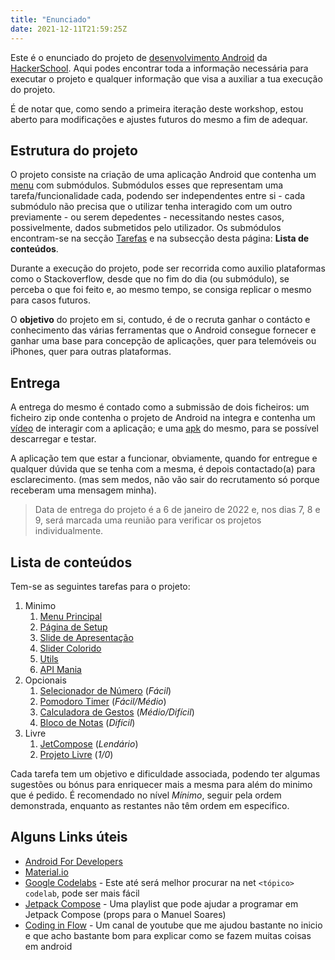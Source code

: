 ```yaml
---
title: "Enunciado"
date: 2021-12-11T21:59:25Z
---
```


<!-- ![android_logo](https://upload.wikimedia.org/wikipedia/commons/thumb/3/3e/Android_logo_2019.png/479px-Android_logo_2019.png) -->

Este é o enunciado do projeto de [desenvolvimento Android](https://drive.google.com/drive/folders/1CCDfb7o79b6eR-xim18rZ4XgxLRkmvN8?usp=sharing) da [HackerSchool](http://hackerschool.io).
Aqui podes encontrar toda a informação necessária para executar o projeto e qualquer informação que visa a auxiliar a tua execução do projeto.

É de notar que, como sendo a primeira iteração deste workshop, estou aberto para modificações e ajustes futuros do mesmo a fim de adequar. 

## Estrutura do projeto

O projeto consiste na criação de uma aplicação Android que contenha um [menu](../../tasks/menu) com submódulos.
Submódulos esses que representam uma tarefa/funcionalidade cada, podendo ser independentes entre si - cada submódulo não precisa que o utilizar tenha interagido com um outro previamente - ou serem depedentes - necessitando nestes casos, possivelmente, dados submetidos pelo utilizador.
Os submódulos encontram-se na secção [Tarefas](../../tasks/main) e na subsecção desta página: **Lista de conteúdos**.

Durante a execução do projeto, pode ser recorrida como auxilio plataformas como o Stackoverflow, desde que no fim do dia (ou submódulo), se perceba o que foi feito e, ao mesmo tempo, se consiga replicar o mesmo para casos futuros.

O **objetivo** do projeto em si, contudo, é de o recruta ganhar o contácto e conhecimento das várias ferramentas que o Android consegue fornecer e ganhar uma base para concepção de aplicações, quer para telemóveis ou iPhones, quer para outras plataformas.

## Entrega

A entrega do mesmo é contado como a submissão de dois ficheiros: um ficheiro zip onde contenha o projeto de Android na integra e contenha um [vídeo](../../code/videos) de interagir com a aplicação; e uma [apk](../../code/apk) do mesmo, para se possível descarregar e testar.

A aplicação tem que estar a funcionar, obviamente, quando for entregue e qualquer dúvida que se tenha com a mesma, é depois contactado(a) para esclarecimento. (mas sem medos, não vão sair do recrutamento só porque receberam uma mensagem minha).

> Data de entrega do projeto é a 6 de janeiro de 2022 e, nos dias 7, 8 e 9, será marcada uma reunião para verificar os projetos individualmente.

## Lista de conteúdos
Tem-se as seguintes tarefas para o projeto:
1. Minimo
    1. [Menu Principal](../../tasks/menu)
    2. [Página de Setup](../../tasks/pagina_setup)
    3. [Slide de Apresentação](../../tasks/slide)
    4. [Slider Colorido](../../tasks/slider_colorido)
    5. [Utils](../../tasks/utils)
    6. [API Mania](../../tasks/apimania)
2. Opcionais
    1. [Selecionador de Número](../../tasks/selecionador_de_numeros) (*Fácil*)
    2. [Pomodoro Timer](../../tasks/pomodoro) (*Fácil/Médio*)
    3. [Calculadora de Gestos](../../tasks/calculadora_de_gestos) (*Médio/Difícil*)
    4. [Bloco de Notas](../../tasks/notas) (*Difícil*)
3. Livre
    1. [JetCompose](../../tasks/jetcompose) (*Lendário*)
    2. [Projeto Livre](../../tasks/livre) (*1/0*)

Cada tarefa tem um objetivo e dificuldade associada, podendo ter algumas sugestões ou bónus para enriquecer mais a mesma para além do minimo que é pedido.
É recomendado no nível *Mínimo*, seguir pela ordem demonstrada, enquanto as restantes não têm ordem em especifico.

## Alguns Links úteis
- [Android For Developers](https://developer.android.com/)
- [Material.io](https://material.io)
- [Google Codelabs](https://codelabs.developers.google.com/?product=android) - Este até será melhor procurar na net `<tópico> codelab`, pode ser mais fácil
- [Jetpack Compose](https://www.youtube.com/playlist?list=PLQkwcJG4YTCSpJ2NLhDTHhi6XBNfk9WiC) - Uma playlist que pode ajudar a programar em Jetpack Compose (props para o Manuel Soares)
- [Coding in Flow](https://www.youtube.com/c/CodinginFlow) - Um canal de youtube que me ajudou bastante no inicio e que acho bastante bom para explicar como se fazem muitas coisas em android